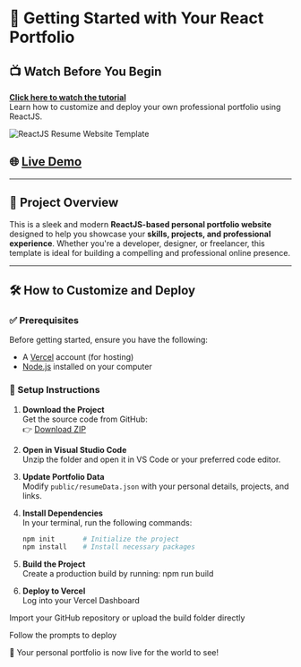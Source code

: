 # 🚀 Getting Started with Your React Portfolio

## 📺 Watch Before You Begin  
**[Click here to watch the tutorial](https://tinyurl.com/customizeReactPortfolio)**  
Learn how to customize and deploy your own professional portfolio using ReactJS.

![ReactJS Resume Website Template](resume-screenshot.png?raw=true "ReactJS Resume Website Template")

## 🌐 [Live Demo](https://tech-swalehas-projects.vercel.app/)

---

## 📄 Project Overview  
This is a sleek and modern **ReactJS-based personal portfolio website** designed to help you showcase your **skills, projects, and professional experience**. Whether you're a developer, designer, or freelancer, this template is ideal for building a compelling and professional online presence.

---

## 🛠 How to Customize and Deploy

### ✅ Prerequisites
Before getting started, ensure you have the following:
- A [Vercel](https://vercel.com/) account (for hosting)
- [Node.js](https://nodejs.org/en/) installed on your computer

### 🔧 Setup Instructions
1. **Download the Project**  
   Get the source code from GitHub:  
   👉 [Download ZIP](https://github.com/CleverProgrammers/react-portfolio)

2. **Open in Visual Studio Code**  
   Unzip the folder and open it in VS Code or your preferred code editor.

3. **Update Portfolio Data**  
   Modify `public/resumeData.json` with your personal details, projects, and links.

4. **Install Dependencies**  
   In your terminal, run the following commands:
   ```bash
   npm init       # Initialize the project
   npm install    # Install necessary packages
   
5. **Build the Project**  
   Create a production build by running: npm run build

5. **Deploy to Vercel**  
   Log into your Vercel Dashboard

  Import your GitHub repository or upload the build folder directly

  Follow the prompts to deploy


 🎉 Your personal portfolio is now live for the world to see!

